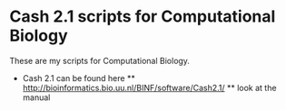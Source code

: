 # Cash 2.1 scripts for Computational Biology #

These are my scripts for Computational Biology.

* Cash 2.1 can be found here
** http://bioinformatics.bio.uu.nl/BINF/software/Cash2.1/
** look at the manual
